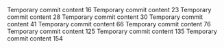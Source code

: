 Temporary commit content 16
Temporary commit content 23
Temporary commit content 28
Temporary commit content 30
Temporary commit content 41
Temporary commit content 66
Temporary commit content 76
Temporary commit content 125
Temporary commit content 135
Temporary commit content 154
